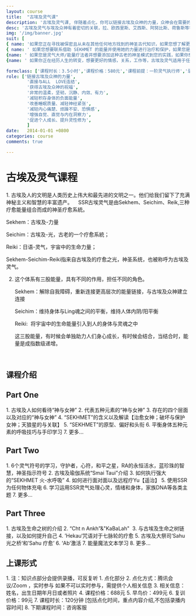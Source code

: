 ```yaml
---
layout: course
title:  "古埃及灵气课"
description: '古埃及灵气课, 伴随着点化，你可以链接古埃及众神的力量，众神会在需要的时候加入灵气疗癒的过程。SSR灵气系统直接与ALL  LOVE连结'
desc: '古埃及灵气与埃及众神有着密切的关联，拉、欧西里斯、艾西斯、阿努比斯、荷鲁斯等等。伴随着点化，你可以链接古埃及众神的力量，众神会在需要的时候加入灵气疗癒的过程。SSR灵气系统直接与ALL  LOVE连结。'
img: '/img/banner.jpg'
suit: [
{ name: '如果您正在寻找被保密且从未在其他任何地方找到的神圣古代知识，如果您想了解更多关于古埃及神话的信息',imge: '/img/suit-1.jpg'},
{ name: ' 如果您想要联系借助 SEKHMET 的能量并使用她的力量进行治疗和保护，如果您是光之工作者，想要使用这种神圣之光进行治疗、保护和自我发展',imge: '/img/suit-2.jpg'},
{name: ' 如果您是灵气大师/能量疗法者并想要添加这种古老的神圣模式到您的实践，如果你想发掘内在的女神力量，如果你想改变过去的模式，更了解自己，更爱自己，选择一条更闪耀的道路',imge: '/img/suit-3.jpg'},
{name: ' 如果你正在经历人生的转变，想要更好的情感，关系，工作等，古埃及灵气适用于任何人，面对零基础，只要你愿意选择！',imge: '/img/suit-4.jpg'}]

formclass: ['课程时长：3.5小时','课程价格：580元','课程前提：一阶灵气执行师','录播课程，随时报名']
role: ['链接古埃及众神的力量',
        '直接与ALL  LOVE连结',
        '获得古埃及众神的祝福',
        '非常的温柔，坚韧，沉静、内敛、有力',
        '减轻积存身体的负面能量',
        '改善睡眠质量、减轻神经紧张',
        '减轻内心痛楚、烦躁不安、恐惧感',
        '增强自觉、直觉与内在洞察力',
        '促进个人成长、提升灵性修为',
        ]
date:   2014-01-01 +0800
categories: course
comments: true

---
```

<h1>古埃及灵气课程</h1>
1. 古埃及人的文明是人类历史上伟大和最先进的文明之一。他们给我们留下了充满神秘主义和智慧的丰富遗产。
   SSR古埃灵气是由Sekhem、Seichim、Reik,三种疗愈能量组合而成的神圣疗愈系統。

   Sekhem：古埃及-力量
   
   Seichim：古埃及-光，古老的一个疗愈系統；
   
   Reiki：日语-灵气，宇宙中的生命力量；
   
   Sekhem-Seichim-Reiki指来自古埃及的疗愈之光，神圣系统，也被称呼为古埃及灵气。

2. 这个体系有三股能量，具有不同的作用，担任不同的角色。
   
   Sekhem：解除自我障碍，重新连接更高层次的能量链接，与古埃及众神建立连接
   
   Seichim：维持身体与Ling魂之间的平衡，维持人体内阴/阳平衡
   
   Reiki:  将宇宙中的生命能量引入到人的身体与灵魂之中
 
   这三股能量，有时候会单独助力人们身心成长，有时候会结合，当结合时，能量是成指数级递增。
   
   
   
       
   

<h2>课程介绍</h2>

<h2>Part One</h2>
1. 古埃及人如何看待“神与女神”
2. 代表五种元素的“神与女神”
3. 存在的四个层面以及对应的“神与女神”
4. “SEKHMET”的含义以及解读【治愈女神；破坏与保护女神；天狼星的与关联】 
5. “SEKHMET”的原型、偏好和头衔
6. 平衡身体五种元素的呼吸技巧与手印学习
7. 更多...

<h2>Part Two</h2>
1. 6个灵气符号的学习，守护者，心符，和平之星，RA的永恒活水，蓝珍珠的智慧，神圣指示符号
2. 古埃及瑜伽系统“Smai Taui”介绍
3. 如何执行强大的“SEKHMET 火-水呼吸”
4. 如何进行面对面以及远程疗Yu【遥治】
5. 使用SSR为任何物体充电
6. 学习运用SSR灵气处理心灵，情绪和身体，家族DNA等各类主题
7. 更多...

<h2>Part Three</h2>
1. 古埃及生命之树的介绍
2. “Cht n Ankh”&"KaBaLah" 
3. 与古埃及生命之树链接，以及如何提升自己
4. ’Hekau‘咒语对于七脉轮的疗愈
5. 古埃及大祭司‘Sahu 光之桥‘和’Sahu 疗愈’
6. ‘Ab’激活
7. 能量魔法文本学习
8. 更多...


<h2>上课形式</h2>
1. 注：知识点部分会提供录播，可反复听
1. 点化部分
2. 点化方式：腾讯会议/Zoom ，实时参与
            如果不可以实时参与，需提供个人相关信息
3. 相关信息：姓名，出生日期年月日或者照片       
4. 课程价格：688元
5. 早鸟价：499元
6. 复训价格：99元
7. 课程时长：120分钟 [包括点化时间，重点内容介绍,不包括录播内容时间]
8. 下期课程时间：咨询客服


